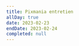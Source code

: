 ```yaml
---
title: Pixmania entretien
allDay: true
date: 2023-02-23
endDate: 2023-02-24
completed: null
---
```

